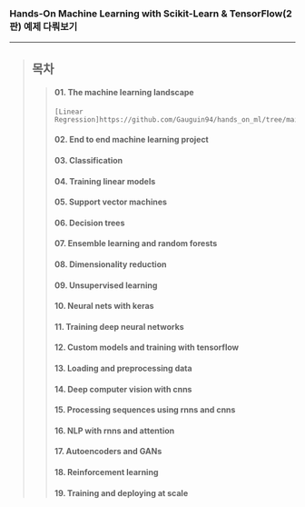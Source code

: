 ### Hands-On Machine Learning with Scikit-Learn & TensorFlow(2판) 예제 다뤄보기
------
> ## 목차
>> #### 01. The machine learning landscape
>> ```
>> [Linear Regression]https://github.com/Gauguin94/hands_on_ml/tree/main/01_linear_regression
>> ```
>> #### 02. End to end machine learning project
>> 
>> #### 03. Classification
>> 
>> #### 04. Training linear models
>> 
>> #### 05. Support vector machines
>> 
>> #### 06. Decision trees
>> 
>> #### 07. Ensemble learning and random forests
>> 
>> #### 08. Dimensionality reduction
>> 
>> #### 09. Unsupervised learning
>> 
>> #### 10. Neural nets with keras
>> 
>> #### 11. Training deep neural networks
>> 
>> #### 12. Custom models and training with tensorflow
>> 
>> #### 13. Loading and preprocessing data
>> 
>> #### 14. Deep computer vision with cnns
>> 
>> #### 15. Processing sequences using rnns and cnns
>> 
>> #### 16. NLP with rnns and attention
>> 
>> #### 17. Autoencoders and GANs
>> 
>> #### 18. Reinforcement learning
>> 
>> #### 19. Training and deploying at scale
